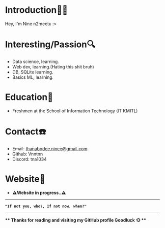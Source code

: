# Introduction🧑‍💻
Hey, I'm Nine n2meetu :>

# Interesting/Passion🔍
- Data science, learning.
- Web dev, learning.(Hating this shit bruh)
- DB, SQLite learning.
- Basics ML, learning.

# Education🏫
- Freshmen at the School of Information Technology (IT KMITL)

# Contact☎️
- Email: thanabodee.ninee@gmail.com
- Github: Vnntnn
- Discord: tna1034

# Website📖
- <b>⚠️Website in progress..⚠️</b>
---

<b>`"If not you, who?, If not now, when?"`</b>

---
<b>** Thanks for reading and visiting my GitHub profile Goodluck :D **</b>
